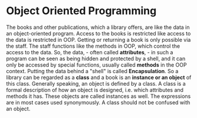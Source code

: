 # **Object Oriented Programming**

The books and other publications, which a library offers, are like the data in an object-oriented program. 
Access to the books is restricted like access to the data is restricted in OOP. 
Getting or returning a book is only possible via the staff. 
The staff functions like the methods in OOP, which control the access to the data. So, the data, - often called **attributes**, - 
in such a program can be seen as being hidden and protected by a shell, and it can only be accessed by special functions, usually called **methods** in the OOP context. 
Putting the data behind a "shell" is called **Encapsulation**. So a library can be regarded as a **class** and a book is an **instance or an object** of this class. 
Generally speaking, an object is defined by a class. A class is a formal description of how an object is designed, i.e. which attributes and methods it has. 
These objects are called instances as well. The expressions are in most cases used synonymously. 
A class should not be confused with an object.
